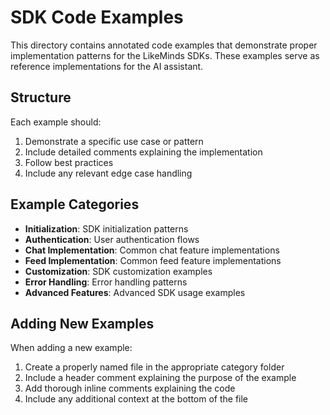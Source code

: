 # SDK Code Examples

This directory contains annotated code examples that demonstrate proper implementation patterns for the LikeMinds SDKs. These examples serve as reference implementations for the AI assistant.

## Structure

Each example should:
1. Demonstrate a specific use case or pattern
2. Include detailed comments explaining the implementation
3. Follow best practices
4. Include any relevant edge case handling

## Example Categories

- **Initialization**: SDK initialization patterns
- **Authentication**: User authentication flows  
- **Chat Implementation**: Common chat feature implementations
- **Feed Implementation**: Common feed feature implementations
- **Customization**: SDK customization examples
- **Error Handling**: Error handling patterns
- **Advanced Features**: Advanced SDK usage examples

## Adding New Examples

When adding a new example:
1. Create a properly named file in the appropriate category folder
2. Include a header comment explaining the purpose of the example
3. Add thorough inline comments explaining the code
4. Include any additional context at the bottom of the file 